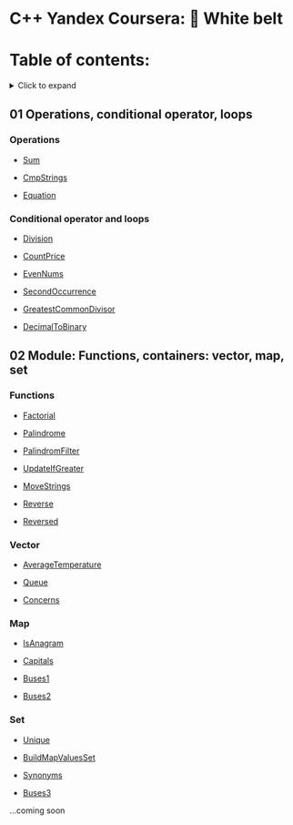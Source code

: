 # C++ Yandex Coursera: 🥋 White belt

# Table of contents:
<details>
  <summary>Click to expand</summary>
  
1. [Operations, conditional operator, loops](https://github.com/kukinpower/cpp_yandex#01-operations-conditional-operator-loops)
    1. [Operations](https://github.com/kukinpower/cpp_yandex#operations)
    2. [Conditional operator and loops](https://github.com/kukinpower/cpp_yandex#operations)
2. [Functions, containers: vector, map, set](https://github.com/kukinpower/cpp_yandex#02-module-functions-containers-vector-map-set)
	1. [Functions](https://github.com/kukinpower/cpp_yandex#functions)
	2. [Vector](https://github.com/kukinpower/cpp_yandex#vector)
	3. [Map](https://github.com/kukinpower/cpp_yandex#map)
	4. [Set](https://github.com/kukinpower/cpp_yandex#set)
</details>

## 01 Operations, conditional operator, loops

### Operations

* [Sum](01%20Operations%2C%20conditional%20operator%2C%20loops/01_sum.cpp)

* [CmpStrings](01%20Operations%2C%20conditional%20operator%2C%20loops/02_cmpStrings.cpp)

* [Equation](01%20Operations%2C%20conditional%20operator%2C%20loops/03_equation.cpp)

### Conditional operator and loops

* [Division](01%20Operations%2C%20conditional%20operator%2C%20loops/04_division.cpp)

* [CountPrice](01%20Operations%2C%20conditional%20operator%2C%20loops/05_countPrice.cpp)

* [EvenNums](01%20Operations%2C%20conditional%20operator%2C%20loops/06_evenNums.cpp)

* [SecondOccurrence](01%20Operations%2C%20conditional%20operator%2C%20loops/07_secondOccurrence.cpp)

* [GreatestCommonDivisor](01%20Operations%2C%20conditional%20operator%2C%20loops/08_greatestCommonDivisor.cpp)

* [DecimalToBinary](01%20Operations%2C%20conditional%20operator%2C%20loops/09_decimalToBinary.cpp)

## 02 Module: Functions, containers: vector, map, set

### Functions

* [Factorial](02%20Functions%2C%20vector%2C%20map%2C%20set/01_Factorial.cpp)

* [Palindrome](02%20Functions%2C%20vector%2C%20map%2C%20set/02_Palindrome.cpp)

* [PalindromFilter](02%20Functions%2C%20vector%2C%20map%2C%20set/03_PalindromFilter.cpp)

* [UpdateIfGreater](02%20Functions%2C%20vector%2C%20map%2C%20set/04_UpdateIfGreater.cpp)

* [MoveStrings](02%20Functions%2C%20vector%2C%20map%2C%20set/05_MoveStrings.cpp)

* [Reverse](02%20Functions%2C%20vector%2C%20map%2C%20set/06_Reverse.cpp)

* [Reversed](02%20Functions%2C%20vector%2C%20map%2C%20set/07_Reversed.cpp)

### Vector

* [AverageTemperature](02%20Functions%2C%20vector%2C%20map%2C%20set/08_AverageTemperature.cpp)

* [Queue](02%20Functions%2C%20vector%2C%20map%2C%20set/09_Queue.cpp)

* [Concerns](02%20Functions%2C%20vector%2C%20map%2C%20set/10_Concerns.cpp)

### Map

* [IsAnagram](02%20Functions%2C%20vector%2C%20map%2C%20set/11_IsAnagram.cpp)

* [Capitals](02%20Functions%2C%20vector%2C%20map%2C%20set/12_Capitals.cpp)

* [Buses1](02%20Functions%2C%20vector%2C%20map%2C%20set/13_Buses1.cpp)

* [Buses2](02%20Functions%2C%20vector%2C%20map%2C%20set/14_Buses2.cpp)

### Set

* [Unique](02%20Functions%2C%20vector%2C%20map%2C%20set/15_Unique.cpp)

* [BuildMapValuesSet](02%20Functions%2C%20vector%2C%20map%2C%20set/16_BuildMapValuesSet.cpp)

* [Synonyms](02%20Functions%2C%20vector%2C%20map%2C%20set/17_Synonyms.cpp)

* [Buses3](02%20Functions%2C%20vector%2C%20map%2C%20set/18_Buses3.cpp)

...coming soon
